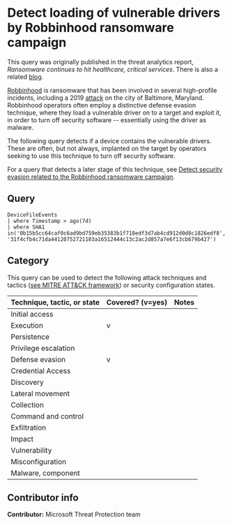 # Detect loading of vulnerable drivers by Robbinhood ransomware campaign

This query was originally published in the threat analytics report, *Ransomware continues to hit healthcare, critical services*. There is also a related [blog](https://www.microsoft.com/security/blog/2020/04/28/ransomware-groups-continue-to-target-healthcare-critical-services-heres-how-to-reduce-risk/).

[Robbinhood](https://www.microsoft.com/en-us/wdsi/threats/malware-encyclopedia-description?Name=Ransom:Win32/Robinhood.A&ThreatID=2147735370) is ransomware that has been involved in several high-profile incidents, including a 2019 [attack](https://www.nytimes.com/2019/05/22/us/baltimore-ransomware.html) on the city of Baltimore, Maryland. Robbinhood operators often employ a distinctive defense evasion technique, where they load a vulnerable driver on to a target and exploit it, in order to turn off security software -- essentially using the driver as malware.

The following query detects if a device contains the vulnerable drivers. These are often, but not always, implanted on the target by operators seeking to use this technique to turn off security software.

For a query that detects a later stage of this technique, see [Detect security evasion related to the Robbinhood ransomware campaign](robbinhood-driver.md).

## Query

```Kusto
DeviceFileEvents 
| where Timestamp > ago(7d) 
| where SHA1 in('0b15b5cc64caf0c6ad9bd759eb35383b1f718edf3d7ab4cd912d0d8c1826edf8', 
'31f4cfb4c71da44120752721103a16512444c13c2ac2d857a7e6f13cb679b427')
```

## Category

This query can be used to detect the following attack techniques and tactics ([see MITRE ATT&CK framework](https://attack.mitre.org/)) or security configuration states.

| Technique, tactic, or state | Covered? (v=yes) | Notes |
|-|-|-|
| Initial access |  |  |
| Execution | v |  |
| Persistence |  |  |
| Privilege escalation |  |  |
| Defense evasion | v |  |
| Credential Access |  |  |
| Discovery |  |  |
| Lateral movement |  |  |
| Collection |  |  |
| Command and control |  |  |
| Exfiltration |  |  |
| Impact |  |  |
| Vulnerability |  |  |
| Misconfiguration |  |  |
| Malware, component |  |  |

## Contributor info

**Contributor:** Microsoft Threat Protection team

